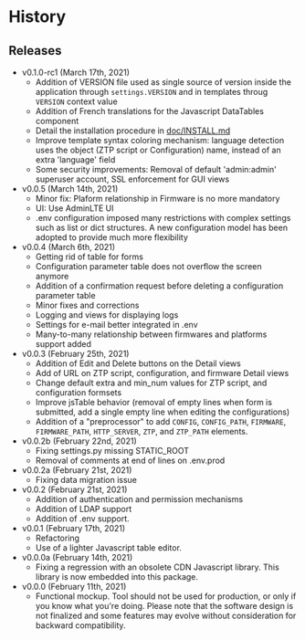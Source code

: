 # History
## Releases
* v0.1.0-rc1 (March 17th, 2021)
  * Addition of VERSION file used as single source of version inside the 
    application through `settings.VERSION` and in templates throug `VERSION`
    context value
  * Addition of French translations for the Javascript DataTables component
  * Detail the installation procedure in [doc/INSTALL.md](doc/INSTALL.md)
  * Improve template syntax coloring mechanism: language detection uses the
    object (ZTP script or Configuration) name, instead of an extra 'language'
    field
  * Some security improvements: Removal of default 'admin:admin' superuser
    account, SSL enforcement for GUI views
* v0.0.5 (March 14th, 2021)
  * Minor fix: Plaform relationship in Firmware is no more mandatory
  * UI: Use AdminLTE UI
  * .env configuration imposed many restrictions with complex settings such as
    list or dict structures. A new configuration model has been adopted to
    provide much more flexibility
* v0.0.4 (March 6th, 2021)
  * Getting rid of table for forms
  * Configuration parameter table does not overflow the screen anymore
  * Addition of a confirmation request before deleting a configuration parameter
    table
  * Minor fixes and corrections
  * Logging and views for displaying logs
  * Settings for e-mail better integrated in .env
  * Many-to-many relationship between firmwares and platforms support added
* v0.0.3 (February 25th, 2021)
  * Addition of Edit and Delete buttons on the Detail views
  * Add of URL on ZTP script, configuration, and firmware Detail views
  * Change default extra and min_num values for ZTP script, and configuration 
    formsets
  * Improve jsTable behavior (removal of empty lines when form is submitted, add
    a single empty line when editing the configurations)
  * Addition of a "preprocessor" to add `CONFIG`, `CONFIG_PATH`, `FIRMWARE`, 
    `FIRMWARE_PATH`, `HTTP_SERVER`, `ZTP`, and `ZTP_PATH` elements.
* v0.0.2b (February 22nd, 2021)
  * Fixing settings.py missing STATIC_ROOT 
  * Removal of comments at end of lines on .env.prod
* v0.0.2a (February 21st, 2021)
  * Fixing data migration issue
* v0.0.2 (February 21st, 2021)
  * Addition of authentication and permission mechanisms
  * Addition of LDAP support
  * Addition of .env support.
* v0.0.1 (February 17th, 2021)
  * Refactoring
  * Use of a lighter Javascript table editor.
* v0.0.0a (February 14th, 2021)
  * Fixing a regression with an obsolete CDN Javascript library. This library is
    now embedded into this package.
* v0.0.0 (February 11th, 2021)
  * Functional mockup. Tool should not be used for production, or only if you
    know what you're doing. Please note that the software design is not
    finalized and some features may evolve without consideration for backward
    compatibility.